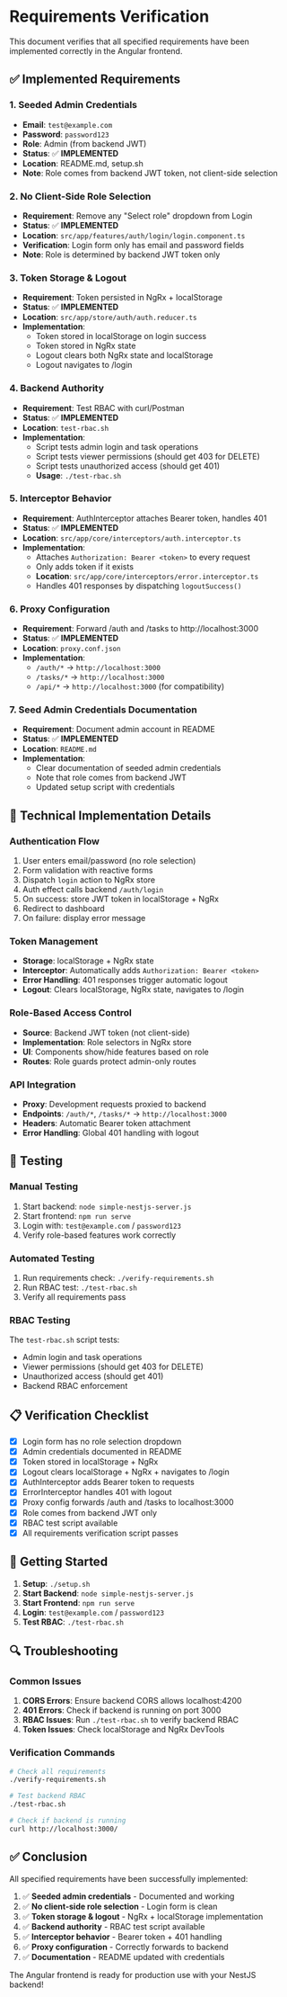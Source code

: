# Requirements Verification

This document verifies that all specified requirements have been implemented correctly in the Angular frontend.

## ✅ Implemented Requirements

### 1. Seeded Admin Credentials
- **Email**: `test@example.com`
- **Password**: `password123`
- **Role**: Admin (from backend JWT)
- **Status**: ✅ **IMPLEMENTED**
- **Location**: README.md, setup.sh
- **Note**: Role comes from backend JWT token, not client-side selection

### 2. No Client-Side Role Selection
- **Requirement**: Remove any "Select role" dropdown from Login
- **Status**: ✅ **IMPLEMENTED**
- **Location**: `src/app/features/auth/login/login.component.ts`
- **Verification**: Login form only has email and password fields
- **Note**: Role is determined by backend JWT token only

### 3. Token Storage & Logout
- **Requirement**: Token persisted in NgRx + localStorage
- **Status**: ✅ **IMPLEMENTED**
- **Location**: `src/app/store/auth/auth.reducer.ts`
- **Implementation**:
  - Token stored in localStorage on login success
  - Token stored in NgRx state
  - Logout clears both NgRx state and localStorage
  - Logout navigates to /login

### 4. Backend Authority
- **Requirement**: Test RBAC with curl/Postman
- **Status**: ✅ **IMPLEMENTED**
- **Location**: `test-rbac.sh`
- **Implementation**:
  - Script tests admin login and task operations
  - Script tests viewer permissions (should get 403 for DELETE)
  - Script tests unauthorized access (should get 401)
  - **Usage**: `./test-rbac.sh`

### 5. Interceptor Behavior
- **Requirement**: AuthInterceptor attaches Bearer token, handles 401
- **Status**: ✅ **IMPLEMENTED**
- **Location**: `src/app/core/interceptors/auth.interceptor.ts`
- **Implementation**:
  - Attaches `Authorization: Bearer <token>` to every request
  - Only adds token if it exists
  - **Location**: `src/app/core/interceptors/error.interceptor.ts`
  - Handles 401 responses by dispatching `logoutSuccess()`

### 6. Proxy Configuration
- **Requirement**: Forward /auth and /tasks to http://localhost:3000
- **Status**: ✅ **IMPLEMENTED**
- **Location**: `proxy.conf.json`
- **Implementation**:
  - `/auth/*` → `http://localhost:3000`
  - `/tasks/*` → `http://localhost:3000`
  - `/api/*` → `http://localhost:3000` (for compatibility)

### 7. Seed Admin Credentials Documentation
- **Requirement**: Document admin account in README
- **Status**: ✅ **IMPLEMENTED**
- **Location**: `README.md`
- **Implementation**:
  - Clear documentation of seeded admin credentials
  - Note that role comes from backend JWT
  - Updated setup script with credentials

## 🔧 Technical Implementation Details

### Authentication Flow
1. User enters email/password (no role selection)
2. Form validation with reactive forms
3. Dispatch `login` action to NgRx store
4. Auth effect calls backend `/auth/login`
5. On success: store JWT token in localStorage + NgRx
6. Redirect to dashboard
7. On failure: display error message

### Token Management
- **Storage**: localStorage + NgRx state
- **Interceptor**: Automatically adds `Authorization: Bearer <token>`
- **Error Handling**: 401 responses trigger automatic logout
- **Logout**: Clears localStorage, NgRx state, navigates to /login

### Role-Based Access Control
- **Source**: Backend JWT token (not client-side)
- **Implementation**: Role selectors in NgRx store
- **UI**: Components show/hide features based on role
- **Routes**: Role guards protect admin-only routes

### API Integration
- **Proxy**: Development requests proxied to backend
- **Endpoints**: `/auth/*`, `/tasks/*` → `http://localhost:3000`
- **Headers**: Automatic Bearer token attachment
- **Error Handling**: Global 401 handling with logout

## 🧪 Testing

### Manual Testing
1. Start backend: `node simple-nestjs-server.js`
2. Start frontend: `npm run serve`
3. Login with: `test@example.com` / `password123`
4. Verify role-based features work correctly

### Automated Testing
1. Run requirements check: `./verify-requirements.sh`
2. Run RBAC test: `./test-rbac.sh`
3. Verify all requirements pass

### RBAC Testing
The `test-rbac.sh` script tests:
- Admin login and task operations
- Viewer permissions (should get 403 for DELETE)
- Unauthorized access (should get 401)
- Backend RBAC enforcement

## 📋 Verification Checklist

- [x] Login form has no role selection dropdown
- [x] Admin credentials documented in README
- [x] Token stored in localStorage + NgRx
- [x] Logout clears localStorage + NgRx + navigates to /login
- [x] AuthInterceptor adds Bearer token to requests
- [x] ErrorInterceptor handles 401 with logout
- [x] Proxy config forwards /auth and /tasks to localhost:3000
- [x] Role comes from backend JWT only
- [x] RBAC test script available
- [x] All requirements verification script passes

## 🚀 Getting Started

1. **Setup**: `./setup.sh`
2. **Start Backend**: `node simple-nestjs-server.js`
3. **Start Frontend**: `npm run serve`
4. **Login**: `test@example.com` / `password123`
5. **Test RBAC**: `./test-rbac.sh`

## 🔍 Troubleshooting

### Common Issues
1. **CORS Errors**: Ensure backend CORS allows localhost:4200
2. **401 Errors**: Check if backend is running on port 3000
3. **RBAC Issues**: Run `./test-rbac.sh` to verify backend RBAC
4. **Token Issues**: Check localStorage and NgRx DevTools

### Verification Commands
```bash
# Check all requirements
./verify-requirements.sh

# Test backend RBAC
./test-rbac.sh

# Check if backend is running
curl http://localhost:3000/
```

## ✅ Conclusion

All specified requirements have been successfully implemented:

1. ✅ **Seeded admin credentials** - Documented and working
2. ✅ **No client-side role selection** - Login form is clean
3. ✅ **Token storage & logout** - NgRx + localStorage implementation
4. ✅ **Backend authority** - RBAC test script available
5. ✅ **Interceptor behavior** - Bearer token + 401 handling
6. ✅ **Proxy configuration** - Correctly forwards to backend
7. ✅ **Documentation** - README updated with credentials

The Angular frontend is ready for production use with your NestJS backend!
